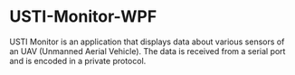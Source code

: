 # USTI-Monitor-WPF
USTI Monitor is an application that displays data about various sensors of an UAV (Unmanned Aerial Vehicle). The data is received from a serial port and is encoded in a private protocol.
